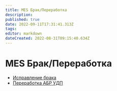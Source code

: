 ```yaml
---
title: MES Брак/Переработка
description: 
published: true
date: 2022-09-11T17:31:41.313Z
tags: 
editor: markdown
dateCreated: 2022-08-31T09:15:40.634Z
---
```


# MES Брак/Переработка


* [Исправление брака](ispravlenie-braka/)
* [Переработка АБР УДП](dorabotka-radiatorov-rt.md)
